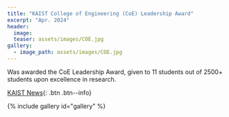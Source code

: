 ```yaml
---
title: "KAIST College of Engineering (CoE) Leadership Award"
excerpt: "Apr. 2024"
header:
  image: 
  teaser: assets/images/COE.jpg
gallery:
  - image_path: assets/images/COE.jpg
---
```


Was awarded the CoE Leadership Award, given to 11 students out of 2500+ students upon excellence in research.

[KAIST News](https://engineering.kaist.ac.kr/student/innovator){: .btn .btn--info}

{% include gallery id="gallery"  %}
